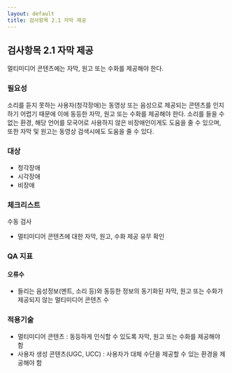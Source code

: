 ```yaml
---
layout: default
title: 검사항목 2.1 자막 제공
---
```


## 검사항목 2.1 자막 제공
멀티미디어 콘텐츠에는 자막, 원고 또는 수화를 제공해야 한다.

### 필요성
소리를 듣지 못하는 사용자(청각장애)는 동영상 또는 음성으로 제공되는 콘텐츠를 인지하기 어렵기 때문에 이에 동등한 자막, 원고 또는 수화를 제공해야 한다. 소리를 들을 수 없는 환경, 해당 언어를 모국어로 사용하지 않은 비장애인이게도 도움을 줄 수 있으며, 또한 자막 및 원고는 동영상 검색시에도 도움을 줄 수 있다.

###  대상
* 청각장애
* 시각장애
* 비장애


### 체크리스트
수동 검사
* 멀티미디어 콘텐츠에 대한 자막, 원고, 수화 제공 유무 확인

### QA 지표

#### 오류수
* 들리는 음성정보(멘트, 소리 등)와 동등한 정보의 동기화된 자막, 원고 또는 수화가 제공되지 않는 멀티미디어 콘텐츠 수


### 적용기술
* 멀티미디어 콘텐츠 : 동등하게 인식할 수 있도록 자막, 원고 또는 수화를 제공해야 함
* 사용자 생성 콘텐츠(UGC, UCC) : 사용자가 대체 수단을 제공할 수 있는 환경을 제공해야 함
